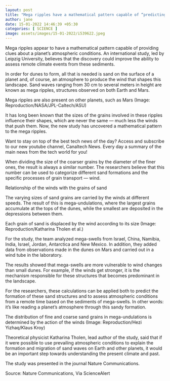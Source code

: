 ```yaml
---
layout: post
title: "Mega ripples have a mathematical pattern capable of “predicting” their behavior"
author: jane 
date: 15-01-2022 14:46:39 +05:30 
categories: [ SCIENCE ] 
image: assets/images/15-01-2022/i539622.jpeg
---
```

Mega ripples appear to have a mathematical pattern capable of providing clues about a planet’s atmospheric conditions. An international study, led by Leipzig University, believes that the discovery could improve the ability to assess remote climate events from these sediments.

In order for dunes to form, all that is needed is sand on the surface of a planet and, of course, an atmosphere to produce the wind that shapes this landscape. Sand waves ranging from 30 cm to several meters in height are known as mega ripples, structures observed on both Earth and Mars.

Mega ripples are also present on other planets, such as Mars (Image: Reproduction/NASA/JPL-Caltech/ASU)

It has long been known that the sizes of the grains involved in these ripples influence their shapes, which are never the same — much less the winds that push them. Now, the new study has uncovered a mathematical pattern to the mega ripples.

Want to stay on top of the best tech news of the day? Access and subscribe to our new youtube channel, Canaltech News. Every day a summary of the main news from the tech world for you!

When dividing the size of the coarser grains by the diameter of the finer ones, the result is always a similar number. The researchers believe that this number can be used to categorize different sand formations and the specific processes of grain transport — wind.

Relationship of the winds with the grains of sand

The varying sizes of sand grains are carried by the winds at different speeds. The result of this is mega-undulations, where the largest grains accumulate at the tops of the dunes, while the smallest are deposited in the depressions between them.

Each grain of sand is displaced by the wind according to its size (Image: Reproduction/Katharina Tholen et al.)

For the study, the team analyzed mega-swells from Israel, China, Namibia, India, Israel, Jordan, Antarctica and New Mexico. In addition, they added data from observations made in the dunes on Mars and carried out in a wind tube in the laboratory.

The results showed that mega-swells are more vulnerable to wind changes than small dunes. For example, if the winds get stronger, it is the mechanism responsible for these structures that becomes predominant in the landscape.

For the researchers, these calculations can be applied both to predict the formation of these sand structures and to assess atmospheric conditions from a remote time based on the sediments of mega-swells. In other words: it’s like reading a planet’s atmosphere through this sandy formation.

The distribution of fine and coarse sand grains in mega-undulations is determined by the action of the winds (Image: Reproduction/Hezi Yizhaq/Klaus Kroy)

Theoretical physicist Katharina Tholen, lead author of the study, said that if it were possible to use prevailing atmospheric conditions to explain the formation and migration of sand waves on Earth and other planets, it would be an important step towards understanding the present climate and past.

The study was presented in the journal Nature Communications.

Source: Nature Communications, Via ScienceAlert